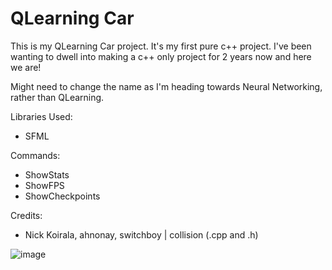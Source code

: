 # QLearning Car

This is my QLearning Car project. It's my first pure c++ project. I've been wanting to dwell into making a c++ only project for 2 years now and here we are!

Might need to change the name as I'm heading towards Neural Networking, rather than QLearning.

Libraries Used:
- SFML

Commands:
- ShowStats
- ShowFPS
- ShowCheckpoints

Credits:
- Nick Koirala, ahnonay, switchboy | collision (.cpp and .h)

![image](https://user-images.githubusercontent.com/46899449/193789791-0c15480c-3ad1-42bf-b217-eeaa2bf41136.png)
